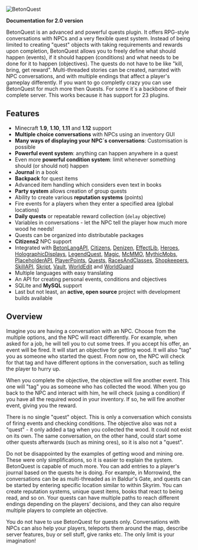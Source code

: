 ![BetonQuest](https://betonquest.pl/assets/logo.png)

**Documentation for 2.0 version**

BetonQuest is an advanced and powerful quests plugin. It offers RPG-style conversations with NPCs and a very flexible quest system. Instead of being limited to creating "quest" objects with taking requirements and rewards upon completion, BetonQuest allows you to freely define what should happen (events), if it should happen (conditions) and what needs to be done for it to happen (objectives). The quests do not have to be like "kill, bring, get reward". Multi-threaded stories can be created, narrated with NPC conversations, and with multiple endings that affect a player's gameplay differently. If you want to go completly crazy you can use BetonQuest for much more then Quests. For some it´s a backbone of their complete server. This works because it has support for 23 plugins.

## Features

* Minecraft **1.9**, **1.10**, **1.11** and **1.12** support
* **Multiple choice conversations** with NPCs using an inventory GUI
* **Many ways of displaying your NPC´s conversations**: Customisation is possible
* **Powerful event system**: anything can happen anywhere in a quest
* Even more **powerful condition system**: limit whenever something should (or should not) happen
* **Journal** in a book
* **Backpack** for quest items
* Advanced item handling which considers even text in books
* **Party system** allows creation of group quests
* Ability to create various **reputation systems** (points)
* Fire events for a players when they enter a specified area (global locations)
* **Daily quests** or repeatable reward collection (`delay` objective)
* Variables in conversations - let the NPC tell the player how much more wood he needs!
* Quests can be organized into distributable packages
* **Citizens2** NPC support
* Integrated with [BetonLangAPI](https://github.com/Co0sh/BetonLangAPI), [Citizens](https://dev.bukkit.org/bukkit-plugins/citizens/), [Denizen](https://dev.bukkit.org/bukkit-plugins/denizen/), [EffectLib](https://dev.bukkit.org/bukkit-plugins/effectlib/), [Heroes](https://dev.bukkit.org/bukkit-plugins/heroes/), [HolographicDisplays](https://dev.bukkit.org/bukkit-plugins/holographic-displays/), [LegendQuest](https://dev.bukkit.org/bukkit-plugins/legendquest/), [Magic](https://dev.bukkit.org/bukkit-plugins/magic/), [McMMO](https://dev.bukkit.org/bukkit-plugins/mcmmo/), [MythicMobs](https://dev.bukkit.org/bukkit-plugins/mythicmobs/), [PlaceholderAPI](https://www.spigotmc.org/resources/placeholderapi.6245/), [PlayerPoints](https://dev.bukkit.org/bukkit-plugins/playerpoints/), [Quests](https://dev.bukkit.org/bukkit-plugins/quests/), [RacesAndClasses](https://dev.bukkit.org/bukkit-plugins/racesandclasses/), [Shopkeepers](https://dev.bukkit.org/bukkit-plugins/shopkeepers/), [SkillAPI](https://dev.bukkit.org/bukkit-plugins/skillapi/), [Skript](https://dev.bukkit.org/bukkit-plugins/skript/), [Vault](https://dev.bukkit.org/bukkit-plugins/vault/), [WorldEdit](https://dev.bukkit.org/bukkit-plugins/worldedit/) and [WorldGuard](https://dev.bukkit.org/bukkit-plugins/worldguard/)
* Multiple languages with easy translating
* An API for creating personal events, conditions and objectives
* SQLite and **MySQL** support
* Last but not least, an **active, open source** project with development builds available

## Overview

Imagine you are having a conversation with an NPC. Choose from the multiple options, and the NPC will react differently. For example, when asked for a job, he will tell you to cut some trees. If you accept his offer, an event will be fired. It will start an objective for getting wood. It will also "tag" you as someone who started the quest. From now on, the NPC will check for that tag and have different options in the conversation, such as telling the player to hurry up.

When you complete the objective, the objective will fire another event. This one will "tag" you as someone who has collected the wood. When you go back to the NPC and interact with him, he will check (using a condition) if you have all the required wood in your inventory. If so, he will fire another event, giving you the reward.

There is no single "quest" object. This is only a conversation which consists of firing events and checking conditions. The objective also was not a "quest" - it only added a tag when you collected the wood. It could not exist on its own. The same conversation, on the other hand, could start some other quests afterwards (such as mining ores), so it is also not a "quest".

Do not be disappointed by the examples of getting wood and mining ore. These were only simplifications, so it is easier to explain the system. BetonQuest is capable of much more. You can add entries to a player's journal based on the quests he is doing. For example, in Morrowind, the conversations can be as multi-threaded as in Baldur's Gate, and quests can be started by entering specific location similar to within Skyrim. You can create reputation systems, unique quest items, books that react to being read, and so on. Your quests can have multiple paths to reach different endings depending on the players' decisions, and they can also require multiple players to complete an objective.

You do not have to use BetonQuest for quests only. Conversations with NPCs can also help your players, teleports them around the map, describe server features, buy or sell stuff, give ranks etc. The only limit is your imagination!
